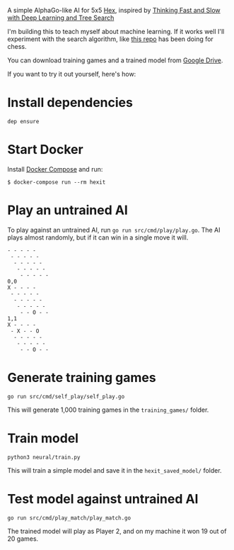 A simple AlphaGo-like AI for 5x5 [Hex](https://en.wikipedia.org/wiki/Hex_(board_game)), inspired by [Thinking Fast and Slow with Deep Learning and Tree Search](https://www.arxiv-vanity.com/papers/1705.08439/)

I'm building this to teach myself about machine learning. If it works well I'll experiment with the search algorithm, like [this repo](https://github.com/Videodr0me/leela-chess-experimental) has been doing for chess.

You can download training games and a trained model from [Google Drive](https://drive.google.com/drive/folders/1Q3zUscw3z6tTsOpR4WcFx1wbI11K8yLV?usp=sharing).

If you want to try it out yourself, here's how:

# Install dependencies

`dep ensure`

# Start Docker

Install [Docker Compose](https://docs.docker.com/compose/) and run:

```
$ docker-compose run --rm hexit
```

# Play an untrained AI

To play against an untrained AI, run `go run src/cmd/play/play.go`. The AI plays almost randomly, but if it can win in a single move it will.

```
- - - - -
 - - - - -
  - - - - -
   - - - - -
    - - - - -
0,0
X - - - -
 - - - - -
  - - - - -
   - - - - -
    - - O - -
1,1
X - - - -
 - X - - O
  - - - - -
   - - - - -
    - - O - -
```

# Generate training games

```
go run src/cmd/self_play/self_play.go
```

This will generate 1,000 training games in the `training_games/` folder.

# Train model

```
python3 neural/train.py
```

This will train a simple model and save it in the `hexit_saved_model/` folder.

# Test model against untrained AI

```
go run src/cmd/play_match/play_match.go
```

The trained model will play as Player 2, and on my machine it won 19 out of 20 games.
